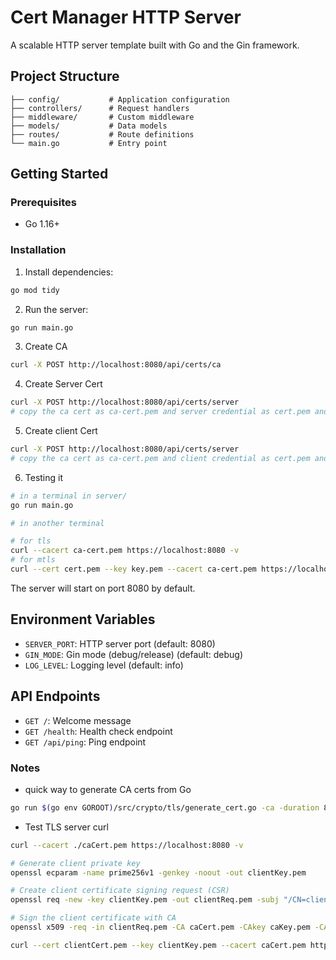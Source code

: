 # Cert Manager HTTP Server

A scalable HTTP server template built with Go and the Gin framework.

## Project Structure

```
├── config/           # Application configuration
├── controllers/      # Request handlers
├── middleware/       # Custom middleware
├── models/           # Data models
├── routes/           # Route definitions
└── main.go           # Entry point
```

## Getting Started

### Prerequisites

- Go 1.16+

### Installation

1. Install dependencies:

```bash
go mod tidy
```

2. Run the server:

```bash
go run main.go

```

3. Create CA

```bash
curl -X POST http://localhost:8080/api/certs/ca
```

4. Create Server Cert

```bash
curl -X POST http://localhost:8080/api/certs/server
# copy the ca cert as ca-cert.pem and server credential as cert.pem and key.pem to the server/certs folder
```

5. Create client Cert

```bash
curl -X POST http://localhost:8080/api/certs/server
# copy the ca cert as ca-cert.pem and client credential as cert.pem and key.pem to the client/certs folder
```

6. Testing it

```bash
# in a terminal in server/
go run main.go

# in another terminal

# for tls
curl --cacert ca-cert.pem https://localhost:8080 -v
# for mtls
curl --cert cert.pem --key key.pem --cacert ca-cert.pem https://localhost:8443 -v
```

The server will start on port 8080 by default.

## Environment Variables

- `SERVER_PORT`: HTTP server port (default: 8080)
- `GIN_MODE`: Gin mode (debug/release) (default: debug)
- `LOG_LEVEL`: Logging level (default: info)

## API Endpoints

- `GET /`: Welcome message
- `GET /health`: Health check endpoint
- `GET /api/ping`: Ping endpoint

### Notes

- quick way to generate CA certs from Go

```bash
go run $(go env GOROOT)/src/crypto/tls/generate_cert.go -ca -duration 87600h -host "localhost"
```

- Test TLS server curl

```bash
curl --cacert ./caCert.pem https://localhost:8080 -v
```

```bash
# Generate client private key
openssl ecparam -name prime256v1 -genkey -noout -out clientKey.pem

# Create client certificate signing request (CSR)
openssl req -new -key clientKey.pem -out clientReq.pem -subj "/CN=client"

# Sign the client certificate with CA
openssl x509 -req -in clientReq.pem -CA caCert.pem -CAkey caKey.pem -CAcreateserial -out clientCert.pem -days 365

curl --cert clientCert.pem --key clientKey.pem --cacert caCert.pem https://localhost:8443/api/resource
```
